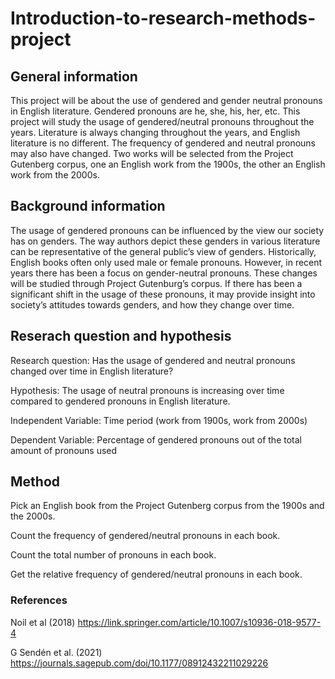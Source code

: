 # Introduction-to-research-methods-project

## General information
This project will be about the use of gendered and gender neutral pronouns in English literature. Gendered pronouns are he, she, his, her, etc. This project will study the usage of gendered/neutral pronouns throughout the years. Literature is always changing throughout the years, and English literature is no different. The frequency of gendered and neutral pronouns may also have changed. Two works will be selected from the Project Gutenberg corpus, one an English work from the 1900s, the other an English work from the 2000s.

## Background information
The usage of gendered pronouns can be influenced by the view our society has on genders. The way authors depict these genders in various literature can be representative of the general public’s view of genders. Historically, English books often only used male or female pronouns. However, in recent years there has been a focus on gender-neutral pronouns. These changes will be studied through Project Gutenburg’s corpus. If there has been a significant shift in the usage of these pronouns, it may provide insight into society’s attitudes towards genders, and how they change over time.

## Reserach question and hypothesis
Research question: Has the usage of gendered and neutral pronouns changed over time in English literature?

Hypothesis: The usage of neutral pronouns is increasing over time compared to gendered pronouns in English literature.

Independent Variable: Time period (work from 1900s, work from 2000s)

Dependent Variable: Percentage of gendered pronouns out of the total amount of pronouns used

## Method 
Pick an English book from the Project Gutenberg corpus from the 1900s and the 2000s.

Count the frequency of gendered/neutral pronouns in each book.

Count the total number of pronouns in each book.

Get the relative frequency of gendered/neutral pronouns in each book.

### References
Noil et al (2018) https://link.springer.com/article/10.1007/s10936-018-9577-4

G Sendén et al. (2021) https://journals.sagepub.com/doi/10.1177/08912432211029226

